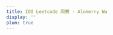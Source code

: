 ```yaml
---
title: IOI Leetcode 周赛 - Alomerry Wu
display: ''
plum: true
---
```


<SubNav />

<IOINavBar />

<ListCategory only-date type="ioi/leetcode-weekly-contest" />
